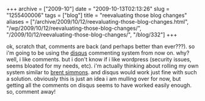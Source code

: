 +++
archive = ["2009-10"]
date = "2009-10-13T02:13:26"
slug = "1255400006"
tags = ["blog"]
title = "reevaluating those blog changes"
aliases = ["/archive/2009/10/12/reevaluating-those-blog-changes.html", "/wp/2009/10/12/reevaluating-those-blog-changes/", "/2009/10/12/reevaluating-those-blog-changes/", "/blog/332"]
+++

ok, scratch that, comments are back (and perhaps better than ever???). so
i'm going to be using the [disqus][1] commenting system from now on. why?
well, i like comments. but i don't know if i like wordpress (security
issues, seems bloated for my needs, etc). i'm actually thinking about
rolling my own system similar to [brent simmons][2]. and disqus would work
just fine with such a solution. obviously this is just an idea i am
mulling over for now, but getting all the comments on disqus seems to have
worked easily enough. so, comment away!

[1]: http://disqus.com/
[2]: http://inessential.com/2009/01/30/new_publishing_system_tour_of_my_head

